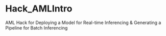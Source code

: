 # Hack_AMLIntro
AML Hack for Deploying a Model for Real-time Inferencing &amp; Generating a Pipeline for Batch Inferencing
